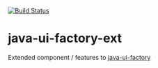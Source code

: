 [![Build Status](https://travis-ci.org/kennycyb/java-ui-factory-ext.svg)](https://travis-ci.org/kennycyb/java-ui-factory-ext)

# java-ui-factory-ext
Extended component / features to [java-ui-factory](https://github.com/kennycyb/java-ui-factory)
